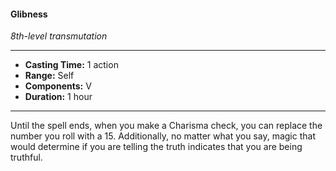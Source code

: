 #### Glibness
*8th-level transmutation*
___
- **Casting Time:** 1 action
- **Range:** Self
- **Components:** V
- **Duration:** 1 hour
---
Until the spell ends, when you make a Charisma check, you can replace the number you roll with a 15. Additionally, no matter what you say, magic that would determine if you are telling the truth indicates that you are being truthful.